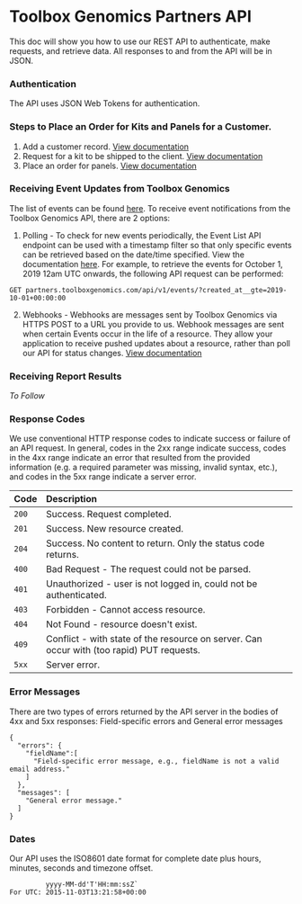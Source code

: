 # Toolbox Genomics Partners API

This doc will show you how to use our REST API to authenticate, make requests, and retrieve data. All responses to and from the API will be in JSON.


### Authentication
The API uses JSON Web Tokens for authentication.


### Steps to Place an Order for Kits and Panels for a Customer.

1. Add a customer record. [View documentation](https://github.com/ToolboxGenomics/tbg-docs/blob/master/customers.md)
2. Request for a kit to be shipped to the client. [View documentation](https://github.com/ToolboxGenomics/tbg-docs/blob/master/shipments.md)
3. Place an order for panels. [View documentation](https://github.com/ToolboxGenomics/tbg-docs/blob/master/orders.md)


### Receiving Event Updates from Toolbox Genomics

The list of events can be found [here](https://github.com/ToolboxGenomics/tbg-docs/blob/master/events.md). To receive event notifications from the Toolbox Genomics API, there are 2 options:

1. Polling - To check for new events periodically, the Event List API endpoint can be used with a timestamp filter so that only specific events can be retrieved based on the date/time specified. View the documentation [here](https://github.com/ToolboxGenomics/tbg-docs/blob/master/events.md). For example, to retrieve the events for October 1, 2019 12am UTC onwards, the following API request can be performed:

`GET partners.toolboxgenomics.com/api/v1/events/?created_at__gte=2019-10-01+00:00:00`

2. Webhooks - Webhooks are messages sent by Toolbox Genomics via HTTPS POST to a URL you provide to us. Webhook messages are sent when certain Events occur in the life of a resource. They allow your application to receive pushed updates about a resource, rather than poll our API for status changes. [View documentation](https://github.com/ToolboxGenomics/tbg-docs/blob/master/webhooks.md)


### Receiving Report Results
_To Follow_

### Response Codes

We use conventional HTTP response codes to indicate success or failure of an API request. In general, codes in the 2xx range indicate success, codes in the 4xx range indicate an error that resulted from the provided information (e.g. a required parameter was missing, invalid syntax, etc.), and codes in the 5xx range indicate a server error.

| Code | Description
|:---|:---
| `200` | Success. Request completed.
| `201` | Success. New resource created.
| `204` | Success. No content to return. Only the status code returns.
| `400` | Bad Request - The request could not be parsed.
| `401` | Unauthorized - user is not logged in, could not be authenticated.
| `403` | Forbidden - Cannot access resource.
| `404` | Not Found - resource doesn't exist.
| `409` | Conflict - with state of the resource on server. Can occur with (too rapid) PUT requests.
| `5xx` | Server error.


### Error Messages

There are two types of errors returned by the API server in the bodies of 4xx and 5xx responses: Field-specific errors and  General error messages
```
{
  "errors": {
    "fieldName":[
      "Field-specific error message, e.g., fieldName is not a valid email address."
    ]
  },
  "messages": [
    "General error message."
  ]
}
```

### Dates

Our API uses the ISO8601 date format for complete date plus hours, minutes, seconds and timezone offset.         
```
         yyyy-MM-dd'T'HH:mm:ssZ`
For UTC: 2015-11-03T13:21:58+00:00
```
